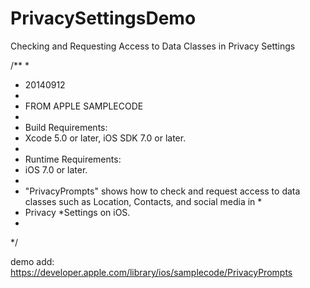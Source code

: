 PrivacySettingsDemo
===================

Checking and Requesting Access to Data Classes in Privacy Settings

/**
 *
 * 20140912
 *
 * FROM APPLE SAMPLECODE
 *
 * Build Requirements:
 * Xcode 5.0 or later, iOS SDK 7.0 or later.
 *
 * Runtime Requirements:
 * iOS 7.0 or later.
 *
 * "PrivacyPrompts" shows how to check and request access to data classes such as Location, Contacts, and social media in *     
 * Privacy  *Settings on iOS. 
 *
 */

demo add: 
https://developer.apple.com/library/ios/samplecode/PrivacyPrompts
